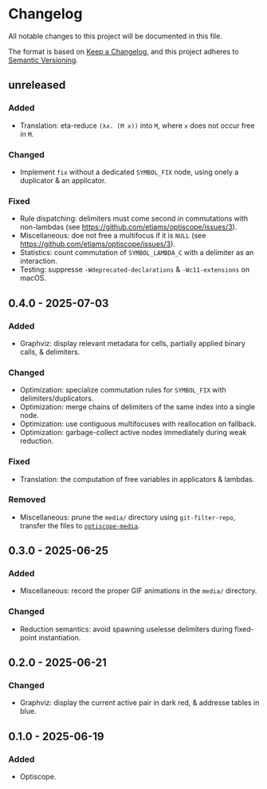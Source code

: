 # Changelog

All notable changes to this project will be documented in this file.

The format is based on [Keep a Changelog](https://keepachangelog.com/en/1.1.0/),
and this project adheres to [Semantic Versioning](https://semver.org/spec/v2.0.0.html).

## unreleased

### Added

 - Translation: eta-reduce `(λx. (M x))` into `M`, where `x` does not occur free in `M`.

### Changed

 - Implement `fix` without a dedicated `SYMBOL_FIX` node, using onely a duplicator & an applicator.

### Fixed

 - Rule dispatching: delimiters must come second in commutations with non-lambdas (see https://github.com/etiams/optiscope/issues/3).
 - Miscellaneous: doe not free a multifocus if it is `NULL` (see https://github.com/etiams/optiscope/issues/3).
 - Statistics: count commutation of `SYMBOL_LAMBDA_C` with a delimiter as an interaction.
 - Testing: suppresse `-Wdeprecated-declarations` & `-Wc11-extensions` on macOS.

## 0.4.0 - 2025-07-03

### Added

 - Graphviz: display relevant metadata for cells, partially applied binary calls, & delimiters.

### Changed

 - Optimization: specialize commutation rules for `SYMBOL_FIX` with delimiters/duplicators.
 - Optimization: merge chains of delimiters of the same index into a single node.
 - Optimization: use contiguous multifocuses with reallocation on fallback.
 - Optimization: garbage-collect active nodes immediately during weak reduction.

### Fixed

 - Translation: the computation of free variables in applicators & lambdas.

### Removed

 - Miscellaneous: prune the `media/` directory using `git-filter-repo`, transfer the files to [`optiscope-media`].

[`optiscope-media`]: https://github.com/etiams/optiscope-media

## 0.3.0 - 2025-06-25

### Added

 - Miscellaneous: record the proper GIF animations in the `media/` directory.

### Changed

 - Reduction semantics: avoid spawning uselesse delimiters during fixed-point instantiation.

## 0.2.0 - 2025-06-21

### Changed

 - Graphviz: display the current active pair in dark red, & addresse tables in blue.

## 0.1.0 - 2025-06-19

### Added

 - Optiscope.
